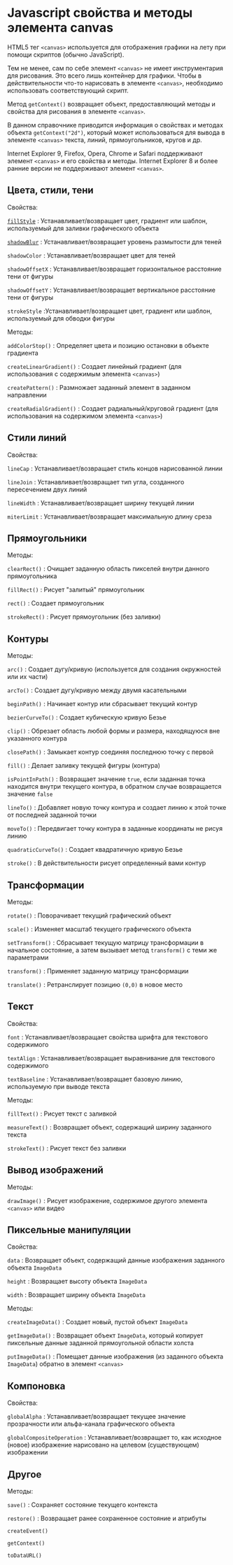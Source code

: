 # Javascript свойства и методы элемента canvas

HTML5 тег `<canvas>` используется для отображения графики на лету при помощи скриптов (обычно JavaScript).

Тем не менее, сам по себе элемент `<canvas>` не имеет инструментария для рисования. Это всего лишь контейнер для графики. Чтобы в действительности что-то нарисовать в элементе `<canvas>`, необходимо использовать соответствующий скрипт.

Метод `getContext()` возвращает объект, предоставляющий методы и свойства для рисования в элементе `<canvas>`.

В данном справочнике приводится информация о свойствах и методах объекта `getContext("2d")`, который может использоваться для вывода в элементе `<canvas>` текста, линий, прямоугольников, кругов и др.

Internet Explorer 9, Firefox, Opera, Chrome и Safari поддерживают элемент `<canvas>` и его свойства и методы. Internet Explorer 8 и более ранние версии не поддерживают элемент `<canvas>`.

## Цвета, стили, тени

Свойства:

[`fillStyle`](fillStyle.md)
: Устанавливает/возвращает цвет, градиент или шаблон, используемый для заливки графического объекта

[`shadowBlur`](shadowBlur.md)
: Устанавливает/возвращает уровень размытости для теней

`shadowColor`
: Устанавливает/возвращает цвет для теней

`shadowOffsetX`
: Устанавливает/возвращает горизонтальное расстояние тени от фигуры

`shadowOffsetY`
: Устанавливает/возвращает вертикальное расстояние тени от фигуры

`strokeStyle`
:Устанавливает/возвращает цвет, градиент или шаблон, используемый для обводки фигуры

Методы:

`addColorStop()`
: Определяет цвета и позицию остановки в объекте градиента

`createLinearGradient()`
: Создает линейный градиент (для использования с содержимым элемента `<canvas>`)

`createPattern()`
: Размножает заданный элемент в заданном направлении

`createRadialGradient()`
: Создает радиальный/круговой градиент (для использования на содержимом элемента `<canvas>`)

## Стили линий

Свойства:

`lineCap`
: Устанавливает/возвращает стиль концов нарисованной линии

`lineJoin`
: Устанавливает/возвращает тип угла, созданного пересечением двух линий

`lineWidth`
: Устанавливает/возвращает ширину текущей линии

`miterLimit`
: Устанавливает/возвращает максимальную длину среза

## Прямоугольники

Методы:

`clearRect()`
: Очищает заданную область пикселей внутри данного прямоугольника

`fillRect()`
: Рисует "залитый" прямоугольник

`rect()`
: Создает прямоугольник

`strokeRect()`
: Рисует прямоугольник (без заливки)

## Контуры

Методы:

`arc()`
: Создает дугу/кривую (используется для создания окружностей или их части)

`arcTo()`
: Создает дугу/кривую между двумя касательными

`beginPath()`
: Начинает контур или сбрасывает текущий контур

`bezierCurveTo()`
: Создает кубическую кривую Безье

`clip()`
: Обрезает область любой формы и размера, находящуюся вне указанного контура

`closePath()`
: Замыкает контур соединяя последнюю точку с первой

`fill()`
: Делает заливку текущей фигуры (контура)

`isPointInPath()`
: Возвращает значение `true`, если заданная точка находится внутри текущего контура, в обратном случае возвращается значение `false`

`lineTo()`
: Добавляет новую точку контура и создает линию к этой точке от последней заданной точки

`moveTo()`
: Передвигает точку контура в заданные координаты не рисуя линию

`quadraticCurveTo()`
: Создает квадратичную кривую Безье

`stroke()`
: В действительности рисует определенный вами контур

## Трансформации

Методы:

`rotate()`
: Поворачивает текущий графический объект

`scale()`
: Изменяет масштаб текущего графического объекта

`setTransform()`
: Сбрасывает текущую матрицу трансформации в начальное состояние, а затем вызывает метод `transform()` с теми же параметрами

`transform()`
: Применяет заданную матрицу трансформации

`translate()`
: Ретранслирует позицию `(0,0)` в новое место

## Текст

Свойства:

`font`
: Устанавливает/возвращает свойства шрифта для текстового содержимого

`textAlign`
: Устанавливает/возвращает выравнивание для текстового содержимого

`textBaseline`
: Устанавливает/возвращает базовую линию, используемую при выводе текста

Методы:

`fillText()`
: Рисует текст с заливкой

`measureText()`
: Возвращает объект, содержащий ширину заданного текста

`strokeText()`
: Рисует текст без заливки

## Вывод изображений

Методы:

`drawImage()`
: Рисует изображение, содержимое другого элемента `<canvas>` или видео

## Пиксельные манипуляции

Свойства:

`data`
: Возвращает объект, содержащий данные изображения заданного объекта `ImageData`

`height`
: Возвращает высоту объекта `ImageData`

`width`
: Возвращает ширину объекта `ImageData`

Методы:

`createImageData()`
: Создает новый, пустой объект `ImageData`

`getImageData()`
: Возвращает объект `ImageData`, который копирует пиксельные данные заданной прямоугольной области холста

`putImageData()`
: Помещает данные изображения (из заданного объекта `ImageData`) обратно в элемент `<canvas>`

## Компоновка

Свойства:

`globalAlpha`
: Устанавливает/возвращает текущее значение прозрачности или альфа-канала графического объекта

`globalCompositeOperation`
: Устанавливает/возвращает то, как исходное (новое) изображение нарисовано на целевом (существующем) изображении

## Другое

Методы:

`save()`
: Сохраняет состояние текущего контекста

`restore()`
: Возвращает ранее сохраненное состояние и атрибуты

`createEvent()`

`getContext()`

`toDataURL()`
